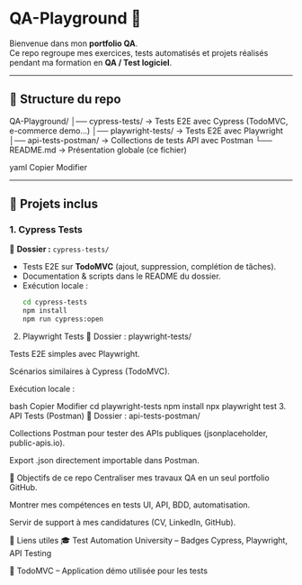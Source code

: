 # QA-Playground 🧪

Bienvenue dans mon **portfolio QA**.  
Ce repo regroupe mes exercices, tests automatisés et projets réalisés pendant ma formation en **QA / Test logiciel**.

---

## 📂 Structure du repo

QA-Playground/
│── cypress-tests/ → Tests E2E avec Cypress (TodoMVC, e-commerce demo…)
│── playwright-tests/ → Tests E2E avec Playwright
│── api-tests-postman/ → Collections de tests API avec Postman
└── README.md → Présentation globale (ce fichier)

yaml
Copier
Modifier

---

## 🚀 Projets inclus

### 1. Cypress Tests
📌 **Dossier :** `cypress-tests/`

- Tests E2E sur **TodoMVC** (ajout, suppression, complétion de tâches).
- Documentation & scripts dans le README du dossier.
- Exécution locale :
  ```bash
  cd cypress-tests
  npm install
  npm run cypress:open
2. Playwright Tests
📌 Dossier : playwright-tests/

Tests E2E simples avec Playwright.

Scénarios similaires à Cypress (TodoMVC).

Exécution locale :

bash
Copier
Modifier
cd playwright-tests
npm install
npx playwright test
3. API Tests (Postman)
📌 Dossier : api-tests-postman/

Collections Postman pour tester des APIs publiques (jsonplaceholder, public-apis.io).

Export .json directement importable dans Postman.

🏅 Objectifs de ce repo
Centraliser mes travaux QA en un seul portfolio GitHub.

Montrer mes compétences en tests UI, API, BDD, automatisation.

Servir de support à mes candidatures (CV, LinkedIn, GitHub).

🔗 Liens utiles
🎓 Test Automation University – Badges Cypress, Playwright, API Testing

📝 TodoMVC – Application démo utilisée pour les tests
